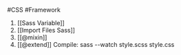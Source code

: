 #CSS #Framework 
1. [[Sass Variable]]
2. [[Import Files Sass]]
3. [[@mixin]]
4. [[@extend]]
Compile: sass --watch style.scss style.css